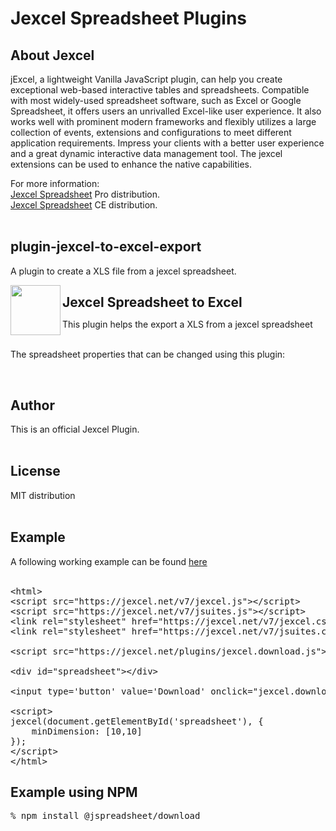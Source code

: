 <h1>Jexcel Spreadsheet Plugins</h1>

## About Jexcel

jExcel, a lightweight Vanilla JavaScript plugin, can help you create exceptional web-based interactive tables and spreadsheets. Compatible with most widely-used spreadsheet software, such as Excel or Google Spreadsheet, it offers users an unrivalled Excel-like user experience. It also works well with prominent modern frameworks and flexibly utilizes a large collection of events, extensions and configurations to meet different application requirements. Impress your clients with a better user experience and a great dynamic interactive data management tool. The jexcel extensions can be used to enhance the native capabilities.

For more information:<br>
<a href='https://jexcel.net/v7'>Jexcel Spreadsheet</a> Pro distribution.<br>
<a href='https://bossanova.uk/jexcel/v4'>Jexcel Spreadsheet</a> CE distribution.<br><br>

## plugin-jexcel-to-excel-export
A plugin to create a XLS file from a jexcel spreadsheet.

<img src='https://jexcel.net/templates/default/img/jexcel-to-excel-plugin-icon.png' width='80' align='left'>

<h2 style='margin-bottom: 0px;'>Jexcel Spreadsheet to Excel</h2>

This plugin helps the export a XLS from a jexcel spreadsheet<br><br>

The spreadsheet properties that can be changed using this plugin:

<br>

<h2>Author</h2>
This is an official Jexcel Plugin.<br><br>

<h2>License</h2>
MIT distribution<br><br>

<h2>Example</h2>
A following working example can be found <a href='https://jexcel.net/plugins/jexcel-to-excel'>here</a><br><br>

<pre class="prettyprint linenums">
&#60;html>
&#60;script src="https://jexcel.net/v7/jexcel.js">&#60;/script>
&#60;script src="https://jexcel.net/v7/jsuites.js">&#60;/script>
&#60;link rel="stylesheet" href="https://jexcel.net/v7/jexcel.css" type="text/css" />
&#60;link rel="stylesheet" href="https://jexcel.net/v7/jsuites.css" type="text/css" />

&#60;script src="https://jexcel.net/plugins/jexcel.download.js">&#60;/script>

&#60;div id="spreadsheet">&#60;/div>

&#60;input type='button' value='Download' onclick="jexcel.download(document.getElementById('spreadsheet'));">

&#60;script>
jexcel(document.getElementById('spreadsheet'), {
    minDimension: [10,10]
});
&#60;/script>
&#60;/html>
</pre>

<h2>Example using NPM</h2>

<pre class="prettyprint linenums">
% npm install @jspreadsheet/download
</pre>